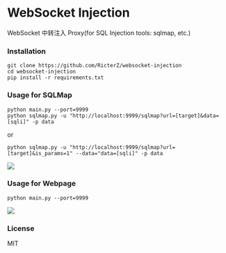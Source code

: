 WebSocket Injection
=========
WebSocket 中转注入 Proxy(for SQL Injection tools: sqlmap, etc.)

### Installation

    git clone https://github.com/RicterZ/websocket-injection
    cd websocket-injection
    pip install -r requirements.txt

### Usage for SQLMap

    python main.py --port=9999
    python sqlmap.py -u "http://localhost:9999/sqlmap?url=[target]&data=[sqli]" -p data

or 

    python sqlmap.py -u "http://localhost:9999/sqlmap?url=[target]&is_params=1" --data="data=[sqli]" -p data

![](https://github.com/RicterZ/websocket-injection/raw/dev/docs/usage.png)  

### Usage for Webpage

    python main.py --port=9999

![](https://github.com/RicterZ/websocket-injection/raw/dev/docs/usage2.png)  

### License
MIT
